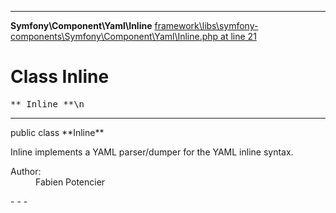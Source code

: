 - - -

**Symfony\Component\Yaml\Inline**
<a href="https://github.com/JeyDotC/Hirudo-docs/blob/master/source/framework/libs/symfony-components/Symfony/Component/Yaml/Inline.php.md#line21" class="location">framework\libs\symfony-components\Symfony\Component\Yaml\Inline.php at line 21</a>

# Class Inline #

<pre class="tree">** Inline **\n</pre>

- - -

<p class="signature">public  class **Inline**</p>

<div class="comment" id="overview_description"><p>Inline implements a YAML parser/dumper for the YAML inline syntax.</p></div>

<dl>
<dt>Author:</dt>
<dd>Fabien Potencier <fabien@symfony.com></dd>
</dl>
- - -

